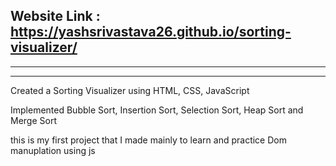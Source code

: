 ## Website Link : https://yashsrivastava26.github.io/sorting-visualizer/
---
---

Created a Sorting Visualizer using HTML, CSS, JavaScript

Implemented Bubble Sort, Insertion Sort, Selection Sort, Heap Sort and Merge Sort

this is my first project that I made mainly to learn and practice Dom manuplation using js 

